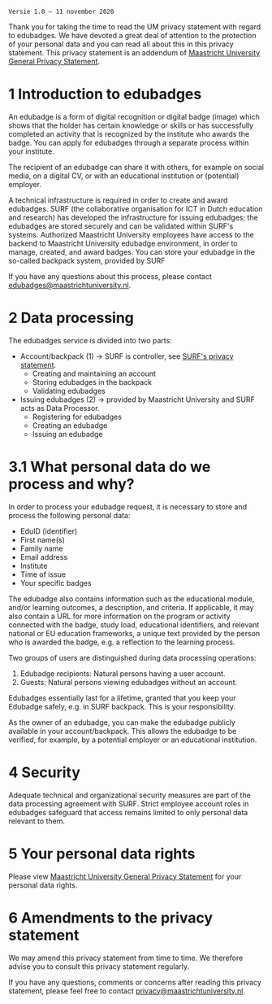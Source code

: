 `Versie 1.0 – 11 november 2020`

Thank you for taking the time to read the UM privacy statement with regard to edubadges. We have devoted a great deal of attention to the protection of your personal data and you can read all about this in this privacy statement. This privacy statement is an addendum of [Maastricht University General Privacy Statement](https://www.maastrichtuniversity.nl/about-um/um-general-privacy-statement#).

# 1 Introduction to edubadges
An edubadge is a form of digital recognition or digital badge (image) which shows that the holder has certain knowledge or skills or has successfully completed an activity that is recognized by the institute who awards the badge.
You can apply for edubadges through a separate process within your institute.

The recipient of an edubadge can share it with others, for example on social media, on a digital CV, or with an educational institution or (potential) employer.

A technical infrastructure is required in order to create and award edubadges. SURF (the collaborative organisation for ICT in Dutch education and research) has developed the infrastructure for issuing edubadges; the edubadges are stored securely and can be validated within SURF's systems. Authorized Maastricht University employees have access to the backend to Maastricht University edubadge environment, in order to manage, created, and award badges. You can store your edubadge in the so-called backpack system, provided by SURF

If you have any questions about this process, please contact [edubadges@maastrichtuniversity.nl](mailto:edubadges@maastrichtuniversity.nl).

# 2 Data processing
The edubadges service is divided into two parts:

* Account/backpack (1) -> SURF is controller, see [SURF's privacy statement](https://edubadges.nl/privacy).
  * Creating and maintaining an account
  * Storing edubadges in the backpack
  * Validating edubadges
* Issuing edubadges (2) -> provided by Maastricht University and SURF acts as Data Processor.
  * Registering for edubadges
  * Creating an edubadge
  * Issuing an edubadge

# 3.1 What personal data do we process and why?
In order to process your edubadge request, it is necessary to store and process the following personal data:
* EduID (identifier)
* First name(s)
* Family name
* Email address
* Institute
* Time of issue
* Your specific badges

The edubadge also contains information such as the educational module, and/or learning outcomes, a description, and criteria. If applicable, it may also contain a URL for more information on the program or activity connected with the badge, study load, educational identifiers, and relevant national or EU education frameworks, a unique text provided by the person who is awarded the badge, e.g. a reflection to the learning process.

Two groups of users are distinguished during data processing operations:
1. Edubadge recipients: Natural persons having a user account.
2. Guests: Natural persons viewing edubadges without an account.

Edubadges essentially last for a lifetime, granted that you keep your Edubadge safely, e.g. in SURF backpack. This is your responsibility.

As the owner of an edubadge, you can make the edubadge publicly available in your account/backpack. This allows the edubadge to be verified, for example, by a potential employer or an educational institution.

# 4 Security
Adequate technical and organizational security measures are part of the data processing agreement with SURF. Strict employee account roles in edubadges safeguard that access remains limited to only personal data relevant to them.

# 5 Your personal data rights
Please view [Maastricht University General Privacy Statement](https://www.maastrichtuniversity.nl/about-um/um-general-privacy-statement#) for your personal data rights.

# 6 Amendments to the privacy statement
We may amend this privacy statement from time to time. We therefore advise you to consult this privacy statement regularly.

If you have any questions, comments or concerns after reading this privacy statement, please feel free to contact [privacy@maastrichtuniversity.nl](mailto:privacy@maastrichtuniversity.nl).
